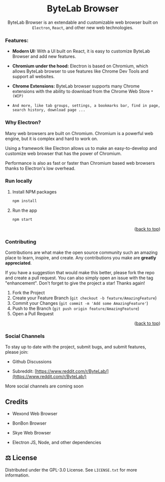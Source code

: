<div align="center">
<h1>ByteLab Browser</h1>

ByteLab Browser is an extendable and customizable web browser built on `Electron`, `React`, and other new web technologies.
</div>

### Features:

- **Modern UI:** With a UI built on React, it is easy to customize ByteLab Browser and add new features.

- **Chromium under the hood:** Electron is based on Chromium, which allows ByteLab browser to use features like Chrome Dev Tools and support all websites.

- **Chrome Extensions:** ByteLab browser supports many Chrome extensions with the ability to download from the Chrome Web Store `*(WIP)`

- `And more, like tab groups, settings, a bookmarks bar, find in page, search history, download page ... `

### Why Electron? 

Many web browsers are built on Chromium. Chromium is a powerful web engine, but it is complex and hard to work on.

Using a framework like Electron allows us to make an easy-to-develop and customize web browser that has the power of Chromium.

Performance is also as fast or faster than Chromium based web browsers thanks to Electron's low overhead.



### Run locally

1. Install NPM packages
   ```sh
   npm install
   ```
2. Run the app
   ```sh
   npm start
   ```

<p align="right">(<a href="#top">back to top</a>)</p>

<!-- CONTRIBUTING -->

### Contributing

Contributions are what make the open source community such an amazing place to learn, inspire, and create. Any contributions you make are **greatly appreciated**.

If you have a suggestion that would make this better, please fork the repo and create a pull request. You can also simply open an issue with the tag "enhancement".
Don't forget to give the project a star! Thanks again!

1. Fork the Project
2. Create your Feature Branch (`git checkout -b feature/AmazingFeature`)
3. Commit your Changes (`git commit -m 'Add some AmazingFeature'`)
4. Push to the Branch (`git push origin feature/AmazingFeature`)
5. Open a Pull Request

<p align="right">(<a href="#top">back to top</a>)</p>

### Social Channels

To stay up to date with the project, submit bugs, and submit features, please join:

- Github Discussions

- Subreddit: [https://www.reddit.com/r/ByteLab/](https://www.reddit.com/r/ByteLab/)

More social channels are coming soon

<!-- LICENSE -->

## Credits

- Wexond Web Browser

- BonBon Browser

- Skye Web Browser

- Electron JS, Node, and other dependencies


## ⚖ License

Distributed under the GPL-3.0 License. See `LICENSE.txt` for more information.

